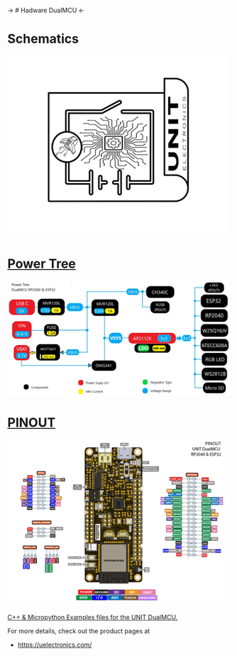 
-> # Hadware DualMCU <-

# Schematics

<a href="https://github.com/UNIT-Electronics/DualMCU/blob/main/Hardware/UE0002_DualMCUv30_Schematic.pdf"><img src="Resources/Schematics_icon.jpg?raw=false" width="500px"><br/>

# Power Tree

<img src="Resources/DUALMCU-PowerTree.jpg?raw=false" width="1000px"><br/>

# PINOUT

<img src="Resources/EU0002-DUALMCU V3.1.jpg?raw=false" width="1000px"><br/>

[C++ & Micropython Examples files for the UNIT DualMCU.](https://github.com/UNIT-Electronics/DualMCU/tree/main/Examples) 

For more details, check out the product pages at
* https://uelectronics.com/
